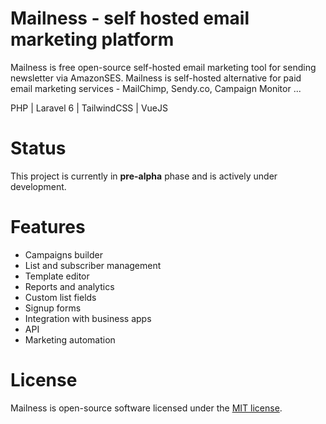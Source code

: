 # Mailness - self hosted email marketing platform

Mailness is free open-source self-hosted email marketing tool for sending newsletter via AmazonSES.
Mailness is self-hosted alternative for paid email marketing services - MailChimp, Sendy.co, Campaign Monitor ...

PHP | Laravel 6 | TailwindCSS | VueJS

# Status
This project is currently in **pre-alpha** phase and is actively under development.

# Features
- Campaigns builder
- List and subscriber management
- Template editor
- Reports and analytics 
- Custom list fields
- Signup forms
- Integration with business apps
- API
- Marketing automation

# License

Mailness is open-source software licensed under the [MIT license](https://opensource.org/licenses/MIT).